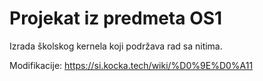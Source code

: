 # Projekat iz predmeta OS1

Izrada školskog kernela koji podržava rad sa nitima.

Modifikacije: https://si.kocka.tech/wiki/%D0%9E%D0%A11
